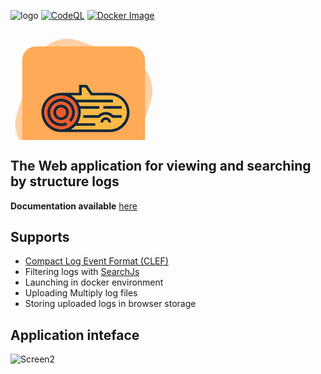 ![logo](https://github.com/StefjJHK/cs-logs-viewer/assets/66734934/382ffaa3-1486-49ef-acaa-61e251999706)
[![CodeQL](https://github.com/StefjJHK/cs-log-viewer/actions/workflows/codeql.yml/badge.svg)](https://github.com/StefjJHK/cs-log-viewer/actions/workflows/codeql.yml)
[![Docker Image](https://github.com/StefjJHK/cs-log-viewer/actions/workflows/docker-image.yml/badge.svg)](https://github.com/StefjJHK/cs-log-viewer/actions/workflows/docker-image.yml)
<?xml version="1.0"?>
<svg width="713" height="250" xmlns="http://www.w3.org/2000/svg" xmlns:svg="http://www.w3.org/2000/svg">
 <g class="layer">
  <g id="svg_1"/>
  <g id="svg_12">
   <g id="svg_11">
    <rect fill="#ffd0a5" height="77.67" id="svg_8" rx="22" stroke="#000" stroke-width="0" transform="matrix(2.39144 0.824787 -0.824787 2.39144 0.841086 -452.919)" width="77.67" x="79.2" y="162.08"/>
    <rect fill="#ffaa56" height="196.49" id="svg_6" rx="22" stroke="#000" stroke-width="0" width="196.49" x="18.76" y="27.24"/>
    <g id="svg_4">
     <g id="svg_5">
      <path d="m159,103.47l-29.27,0l-8.61,-12.63l-9.29,0l0.03,12.63l-30.86,0c-16.23,0 -29.38,13.16 -29.38,29.39c0,16.23 13.15,29.38 29.38,29.38l78,0c16.23,0 29.38,-13.15 29.38,-29.38c0,-16.23 -13.15,-29.39 -29.38,-29.39z" fill="#FABA45" id="svg_7"/>
      <circle cx="81" cy="132.86" fill="#E95B2D" id="svg_9" r="29.38"/>
      <path d="m159,101.38l-28.16,0l-8.62,-12.63l-12.49,0l0.03,12.63l-28.76,0c-17.35,0 -31.48,14.12 -31.48,31.48s14.13,31.48 31.48,31.48l78,0c17.36,0 31.48,-14.12 31.48,-31.48s-14.12,-31.48 -31.48,-31.48zm-105.29,31.48c0,-15.05 12.24,-27.29 27.29,-27.29c15.05,0 27.29,12.24 27.29,27.29c0,15.05 -12.24,27.29 -27.29,27.29c-15.05,0 -27.29,-12.24 -27.29,-27.29zm105.29,27.29l-62.32,0c2.71,-1.56 5.17,-3.52 7.29,-5.79l31.59,0l0,-4.19l-28.28,0c3.29,-4.97 5.2,-10.92 5.2,-17.31c0,-2.04 -0.2,-4.04 -0.57,-5.97l30.25,0l0,-4.19l-31.36,0c-0.72,-2.11 -1.67,-4.13 -2.8,-6.01l55.88,0l0,-4.19l-58.89,0c-2.34,-2.76 -5.16,-5.11 -8.31,-6.93l17.28,0l-0.03,-12.63l6.08,0l8.61,12.63l30.38,0c15.05,0 27.29,12.24 27.29,27.29c0,15.05 -12.24,27.29 -27.29,27.29z" fill="#0F2639" id="svg_10"/>
      <path d="m90.7,152.49l-1.86,-3.75c-2.45,1.21 -5.09,1.83 -7.84,1.83c-9.76,0 -17.71,-7.95 -17.71,-17.71c0,-9.77 7.95,-17.71 17.71,-17.71c9.77,0 17.71,7.94 17.71,17.71c0,4.58 -1.75,8.93 -4.93,12.25l3.02,2.9c3.93,-4.1 6.1,-9.48 6.1,-15.15c0,-12.08 -9.82,-21.9 -21.9,-21.9c-12.07,0 -21.89,9.82 -21.89,21.9c0,12.07 9.82,21.89 21.89,21.89c3.4,0 6.66,-0.76 9.7,-2.26z" fill="#0F2639" id="svg_13"/>
      <path d="m68.69,132.86c0,6.79 5.52,12.31 12.31,12.31c6.79,0 12.32,-5.52 12.32,-12.31c0,-6.79 -5.53,-12.32 -12.32,-12.32c-6.79,0 -12.31,5.53 -12.31,12.32zm20.44,0c0,4.48 -3.65,8.12 -8.13,8.12c-4.48,0 -8.12,-3.64 -8.12,-8.12c0,-4.48 3.64,-8.13 8.12,-8.13c4.48,0 8.13,3.65 8.13,8.13z" fill="#0F2639" id="svg_14"/>
      <rect fill="#0F2639" height="4.19" id="svg_15" width="29.54" x="148.55" y="122.7"/>
      <path d="m152.43,140.51c-4.64,0 -8.42,3.78 -8.42,8.43l4.18,0c0,-2.34 1.9,-4.24 4.24,-4.24c2.34,0 4.24,1.9 4.24,4.24l4.19,0c0,-4.65 -3.78,-8.43 -8.43,-8.43z" fill="#0F2639" id="svg_16"/>
      <path d="m152.43,132.2c-4.56,0 -8.9,1.86 -12.05,5.14l-24.01,0l0,4.19l25.9,0l0.62,-0.74c2.39,-2.79 5.87,-4.4 9.54,-4.4c3.67,0 7.15,1.61 9.54,4.4l0.63,0.74l15.49,0l0,-4.19l-13.6,0c-3.15,-3.28 -7.49,-5.14 -12.06,-5.14z" fill="#0F2639" id="svg_17"/>
     </g>
    </g>
   </g>
  </g>
 </g>
</svg>

## The Web application for viewing and searching by structure logs
**Documentation available** [here](https://stefjjhk.github.io/cs-logs-viewer/)
## Supports
- [Compact Log Event Format (CLEF)](https://clef-json.org/)
- Filtering logs with [SearchJs](https://github.com/deitch/searchjs)
- Launching in docker environment
- Uploading Multiply log files
- Storing uploaded logs in browser storage
## Application inteface
![Screen2](https://github.com/StefjJHK/cs-logs-viewer/assets/66734934/22500d10-d0a7-4c1e-9a5f-ccbc49a6368a)
